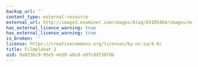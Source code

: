 ```yaml
---
backup_url: ''
content_type: external-resource
external_url: http://image3.examiner.com/images/blog/EXID5464/images/metropolis.jpg
has_external_licence_warning: true
has_external_license_warning: true
is_broken: ''
license: https://creativecommons.org/licenses/by-nc-sa/4.0/
title: Filmplakat 2
uid: 9a823bc9-95e5-4e50-a8cd-e9fcdd7387db
---
```

